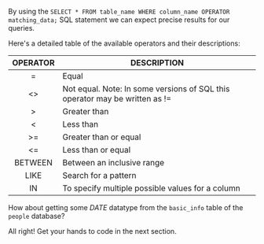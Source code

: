 By using the `SELECT * FROM table_name WHERE column_name OPERATOR matching_data;` SQL statement we can expect precise results for our queries.

Here's a detailed table of the available operators and their descriptions:

| OPERATOR | DESCRIPTION                                                                 |
|:--------:|-----------------------------------------------------------------------------|
| =        | Equal                                                                       |
| <>       | Not equal. Note: In some versions of SQL this operator may be written as != |
| >        | Greater than                                                                |
| <        | Less than                                                                   |
| >=       | Greater than or equal                                                       |
| <=       | Less than or equal                                                          |
| BETWEEN  | Between an inclusive range                                                  |
| LIKE     | Search for a pattern                                                        |
| IN       | To specify multiple possible values for a column                            |

How about getting some _DATE_ datatype from the `basic_info` table of the `people` database?

All right! Get your hands to code in the next section.